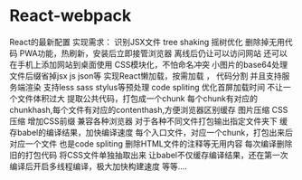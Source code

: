 # React-webpack
React的最新配置
实现需求：
识别JSX文件
tree shaking 摇树优化 删除掉无用代码
PWA功能，热刷新，安装后立即接管浏览器 离线后仍让可以访问网站 还可以在手机上添加网站到桌面使用
CSS模块化，不怕命名冲突
小图片的base64处理
文件后缀省掉jsx js json等
实现React懒加载，按需加载 ， 代码分割 并且支持服务端渲染
支持less sass stylus等预处理
code spliting 优化首屏加载时间 不让一个文件体积过大
提取公共代码，打包成一个chunk
每个chunk有对应的chunkhash,每个文件有对应的contenthash,方便浏览器区别缓存
图片压缩
CSS压缩
增加CSS前缀 兼容各种浏览器
对于各种不同文件打包输出指定文件夹下
缓存babel的编译结果，加快编译速度
每个入口文件，对应一个chunk，打包出来后对应一个文件 也是code spliting
删除HTML文件的注释等无用内容
每次编译删除旧的打包代码
将CSS文件单独抽取出来
让babel不仅缓存编译结果，还在第一次编译后开启多线程编译，极大加快构建速度
等等....
